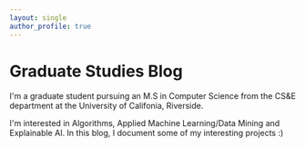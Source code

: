 ```yaml
---
layout: single
author_profile: true
---
```


# Graduate Studies Blog

I'm a graduate student pursuing an M.S in Computer Science from the CS&E department at the University of Califonia, Riverside.

I'm interested in Algorithms, Applied Machine Learning/Data Mining and Explainable AI. In this blog, I document some of my interesting projects :)
